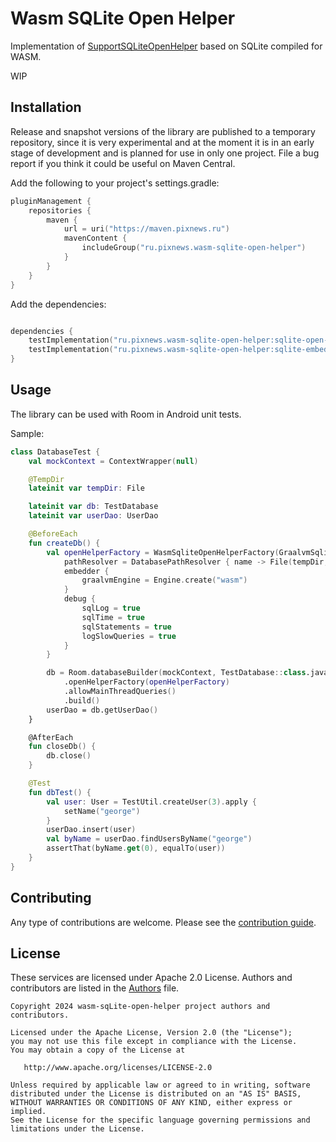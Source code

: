 # Wasm SQLite Open Helper

Implementation of [SupportSQLiteOpenHelper] based on SQLite compiled for WASM.

WIP

## Installation

Release and snapshot versions of the library are published to a temporary repository, since it is very experimental
and at the moment it is in an early stage of development and is planned for use in only one project.
File a bug report if you think it could be useful on Maven Central.

Add the following to your project's settings.gradle:

```kotlin
pluginManagement {
    repositories {
        maven {
            url = uri("https://maven.pixnews.ru")
            mavenContent {
                includeGroup("ru.pixnews.wasm-sqlite-open-helper")
            }
        }
    }
}
```

Add the dependencies:

```kotlin

dependencies {
    testImplementation("ru.pixnews.wasm-sqlite-open-helper:sqlite-open-helper:0.1-alpha02-SNAPSHOT")
    testImplementation("ru.pixnews.wasm-sqlite-open-helper:sqlite-embedder-graalvm:0.1-alpha02-SNAPSHOT")
}
```

## Usage

The library can be used with Room in Android unit tests.

Sample:

```kotlin
class DatabaseTest {
    val mockContext = ContextWrapper(null)

    @TempDir
    lateinit var tempDir: File

    lateinit var db: TestDatabase
    lateinit var userDao: UserDao

    @BeforeEach
    fun createDb() {
        val openHelperFactory = WasmSqliteOpenHelperFactory(GraalvmSqliteEmbedder) {
            pathResolver = DatabasePathResolver { name -> File(tempDir, name) }
            embedder {
                graalvmEngine = Engine.create("wasm")
            }
            debug {
                sqlLog = true
                sqlTime = true
                sqlStatements = true
                logSlowQueries = true
            }
        }

        db = Room.databaseBuilder(mockContext, TestDatabase::class.java, "test")
            .openHelperFactory(openHelperFactory)
            .allowMainThreadQueries()
            .build()
        userDao = db.getUserDao()
    }

    @AfterEach
    fun closeDb() {
        db.close()
    }

    @Test
    fun dbTest() {
        val user: User = TestUtil.createUser(3).apply {
            setName("george")
        }
        userDao.insert(user)
        val byName = userDao.findUsersByName("george")
        assertThat(byName.get(0), equalTo(user))
    }
}
```


[SupportSQLiteOpenHelper]: https://developer.android.com/reference/androidx/sqlite/db/SupportSQLiteOpenHelper

## Contributing

Any type of contributions are welcome. Please see the [contribution guide](CONTRIBUTING.md).

## License

These services are licensed under Apache 2.0 License. Authors and contributors are listed in the
[Authors](AUTHORS) file.

```
Copyright 2024 wasm-sqLite-open-helper project authors and contributors.

Licensed under the Apache License, Version 2.0 (the "License");
you may not use this file except in compliance with the License.
You may obtain a copy of the License at

   http://www.apache.org/licenses/LICENSE-2.0

Unless required by applicable law or agreed to in writing, software
distributed under the License is distributed on an "AS IS" BASIS,
WITHOUT WARRANTIES OR CONDITIONS OF ANY KIND, either express or implied.
See the License for the specific language governing permissions and
limitations under the License.
```
